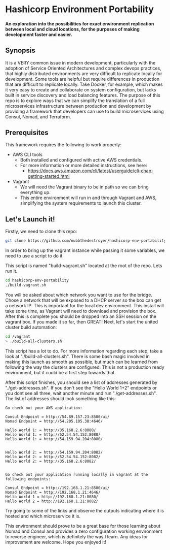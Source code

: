# Hashicorp Environment Portability
#### An exploration into the possibilities for exact environment replication between local and cloud locations, for the purposes of making development faster and easier.

## Synopsis

It is a VERY common issue in modern development, particularly with the adoption of Service Oriented Architectures and
complex devops practices, that highly distributed environments are very difficult to replicate locally for development.
  Some tools are helpful but require differences in production that are difficult to replicate locally.  Take Docker,
  for example, which makes it very easy to create and collaborate on system configuration, but lacks built in service
  discovery and load balancing features.  The purpose of this repo is to explore ways that we can simplify the translation
  of a full microservices infrastructure between production and development by providing a framework that developers can use to build microservices using
  Consul, Nomad, and Terraform.


## Prerequisites

This framework requires the following to work properly:
* AWS CLI tools
  * Both installed and configured with active AWS credentials.
  * For more information or more detailed instructions, see here:
    * https://docs.aws.amazon.com/cli/latest/userguide/cli-chap-getting-started.html
* Vagrant
  * We will need the Vagrant binary to be in path so we can bring everything up.
  * This entire environment will run in and through Vagrant and AWS, simplifying the system requirements to launch this cluster.

## Let's Launch it!

Firstly, we need to clone this repo:

```bash
git clone https://github.com/nubbthedestroyer/hashicorp-env-portability.git
```

In order to bring up the vagrant instance while passing it some variables, we need to use a script to do it.

This script is named "build-vagrant.sh" located at the root of the repo.  Lets run it.

```bash
cd hashicorp-env-portability
./build-vagrant.sh
```

You will be asked about which network you want to use for the bridge.  Chose a network that will be exposed to a DHCP server so the box can get a network IP.  This is important for the local dev environment.  This install will take some time, as Vagrant will need to download and provision the box.  After this is complete you should be dropped into an SSH session on the vagrant box.  If you made it so far, then GREAT!  Next, let's start the united cluster build automation:

```bash
cd /vagrant
> ./build-all-clusters.sh
```

This script has a lot to do.  For more information regarding each step, take a look at "./build-all-clusters.sh".  There is some bash magic involved in making this launch as smooth as possible, but much can be learned from following the way the clusters are configured.  This is not a production ready environment, but it could be a first step towards that.

After this script finishes, you should see a list of addresses generated by "./get-addresses.sh".  If you don't see the "Hello World 1+2" endpoints or you dont see all three, wait another minute and run "./get-addresses.sh".  The list of addresses should look something like this:

```
Go check out your AWS application:

Consul Endpoint = http://54.89.157.23:8500/ui/
Nomad Endpoint = http://54.205.105.38:4646/

Hello World 1: = http://35.168.2.6:8080/
Hello World 1: = http://52.54.54.152:8080/
Hello World 1: = http://54.159.94.204:8080/


Hello World 2: = http://54.159.94.204:8082/
Hello World 2: = http://52.54.54.152:8082/
Hello World 2: = http://35.168.2.6:8082/


Go check out your application running locally in vagrant at the following endpoints:

Consul Endpoint = http://192.168.1.21:8500/ui/
Nomad Endpoint = http://192.168.1.21:4646/
Hello World 1 = http://192.168.1.21:8080/
Hello World 2 = http://192.168.1.21:8082/
```

Try going to some of the links and observe the outputs indicating where it is hosted and which microservice it is.

This environment should prove to be a great base for those learning about Nomad and Consul and provides a zero configuration working environment to reverse engineer, which is definitely the way I learn.  Any ideas for improvement are welcome.  Hope you enjoyed it!
